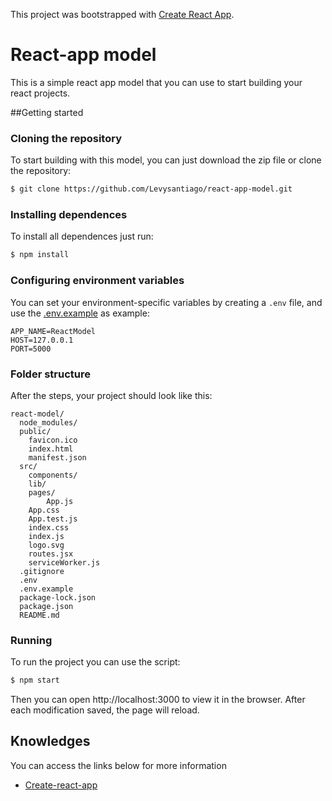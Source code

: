This project was bootstrapped with [Create React App](https://github.com/facebookincubator/create-react-app).

# React-app model

This is a simple react app model that you can use to start building your react projects.

##Getting started

### Cloning the repository

To start building with this model, you can just download the zip file or clone the repository:

```bash
$ git clone https://github.com/Levysantiago/react-app-model.git
```

### Installing dependences

To install all dependences just run:

```bash
$ npm install
```

### Configuring environment variables

You can set your environment-specific variables by creating a `.env` file, and use the [.env.example](https://github.com/Levysantiago/react-app-model/blob/master/.env.example) as example:

```
APP_NAME=ReactModel
HOST=127.0.0.1
PORT=5000
```

### Folder structure

After the steps, your project should look like this:

```
react-model/
  node_modules/
  public/
    favicon.ico
    index.html
    manifest.json
  src/
    components/
    lib/
    pages/
        App.js
    App.css
    App.test.js
    index.css
    index.js
    logo.svg
    routes.jsx
    serviceWorker.js
  .gitignore
  .env
  .env.example
  package-lock.json
  package.json
  README.md
```

### Running

To run the project you can use the script:

```bash
$ npm start
```

Then you can open http://localhost:3000 to view it in the browser. After each modification saved, the page will reload.

## Knowledges

You can access the links below for more information

- [Create-react-app](https://create-react-app.dev/docs/getting-started/)
